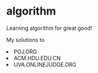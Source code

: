 algorithm
=========

Learning algorithm for great good!

My solutions to

<li>POJ.ORG</li>
<li>ACM.HDU.EDU.CN</li>
<li>UVA.ONLINEJUDGE.ORG</li>


